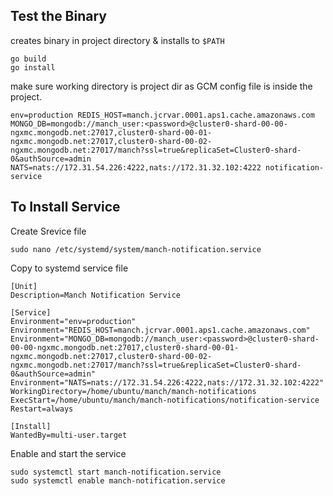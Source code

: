 Test the Binary
------------------

creates binary in project directory & installs to `$PATH`

    go build 
    go install 

make sure working directory is project dir as GCM config file is inside the project.

```
env=production REDIS_HOST=manch.jcrvar.0001.aps1.cache.amazonaws.com MONGO_DB=mongodb://manch_user:<password>@cluster0-shard-00-00-ngxmc.mongodb.net:27017,cluster0-shard-00-01-ngxmc.mongodb.net:27017,cluster0-shard-00-02-ngxmc.mongodb.net:27017/manch?ssl=true&replicaSet=Cluster0-shard-0&authSource=admin NATS=nats://172.31.54.226:4222,nats://172.31.32.102:4222 notification-service
```    

To Install Service
----------------
Create Srevice file

    sudo nano /etc/systemd/system/manch-notification.service

Copy to systemd service file

```text
[Unit]
Description=Manch Notification Service

[Service]
Environment="env=production"
Environment="REDIS_HOST=manch.jcrvar.0001.aps1.cache.amazonaws.com"
Environment="MONGO_DB=mongodb://manch_user:<password>@cluster0-shard-00-00-ngxmc.mongodb.net:27017,cluster0-shard-00-01-ngxmc.mongodb.net:27017,cluster0-shard-00-02-ngxmc.mongodb.net:27017/manch?ssl=true&replicaSet=Cluster0-shard-0&authSource=admin"
Environment="NATS=nats://172.31.54.226:4222,nats://172.31.32.102:4222"
WorkingDirectory=/home/ubuntu/manch/manch-notifications
ExecStart=/home/ubuntu/manch/manch-notifications/notification-service
Restart=always

[Install]
WantedBy=multi-user.target
```
Enable and start the service

    sudo systemctl start manch-notification.service 
    sudo systemctl enable manch-notification.service 

